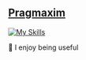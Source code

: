## [Pragmaxim](https://pragmaxim.com/)

[![My Skills](https://skillicons.dev/icons?i=scala,rust,haskell,git,github,linux,cassandra,kubernetes,gcp,docker,py,react,ts,css,graphql,nodejs,vscode,idea,ipfs)](https://skillicons.dev)

👷 I enjoy being useful
